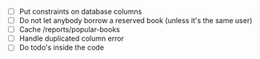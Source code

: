 - [ ] Put constraints on database columns
- [ ] Do not let anybody borrow a reserved book (unless it's the same user)
- [ ] Cache /reports/popular-books
- [ ] Handle duplicated column error
- [ ] Do todo's inside the code
